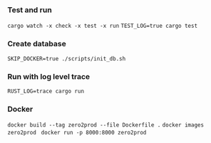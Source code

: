 ### Test and run

`cargo watch -x check -x test -x run`
`TEST_LOG=true cargo test`

### Create database

`SKIP_DOCKER=true ./scripts/init_db.sh`

### Run with log level trace

`RUST_LOG=trace cargo run`

### Docker

`docker build --tag zero2prod --file Dockerfile .`
`docker images zero2prod `
`docker run -p 8000:8000 zero2prod`
